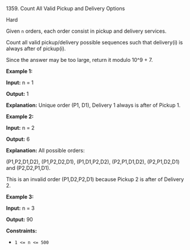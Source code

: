 1359\. Count All Valid Pickup and Delivery Options

Hard

Given `n` orders, each order consist in pickup and delivery services.

Count all valid pickup/delivery possible sequences such that delivery(i) is always after of pickup(i).

Since the answer may be too large, return it modulo 10^9 + 7.

**Example 1:**

**Input:** n = 1

**Output:** 1

**Explanation:** Unique order (P1, D1), Delivery 1 always is after of Pickup 1.

**Example 2:**

**Input:** n = 2

**Output:** 6

**Explanation:** All possible orders: 

(P1,P2,D1,D2), (P1,P2,D2,D1), (P1,D1,P2,D2), (P2,P1,D1,D2), (P2,P1,D2,D1) and (P2,D2,P1,D1). 

This is an invalid order (P1,D2,P2,D1) because Pickup 2 is after of Delivery 2.

**Example 3:**

**Input:** n = 3

**Output:** 90

**Constraints:**

*   `1 <= n <= 500`
